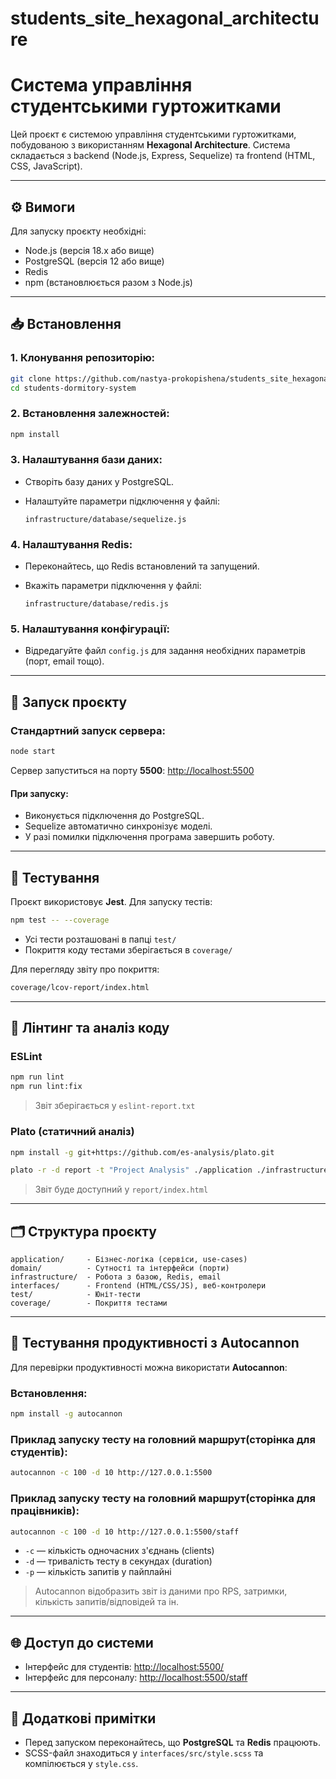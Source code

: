 # students_site_hexagonal_architecture

# Система управління студентськими гуртожитками

Цей проєкт є системою управління студентськими гуртожитками, побудованою з використанням **Hexagonal Architecture**. Система складається з backend (Node.js, Express, Sequelize) та frontend (HTML, CSS, JavaScript).

---

## ⚙️ Вимоги

Для запуску проєкту необхідні:

- Node.js (версія 18.x або вище)
- PostgreSQL (версія 12 або вище)
- Redis
- npm (встановлюється разом з Node.js)

---

## 📥 Встановлення

### 1. Клонування репозиторію:

```bash
git clone https://github.com/nastya-prokopishena/students_site_hexagonal_architecture.git
cd students-dormitory-system
````

### 2. Встановлення залежностей:

```bash
npm install
```

### 3. Налаштування бази даних:

* Створіть базу даних у PostgreSQL.
* Налаштуйте параметри підключення у файлі:

  ```
  infrastructure/database/sequelize.js
  ```

### 4. Налаштування Redis:

* Переконайтесь, що Redis встановлений та запущений.
* Вкажіть параметри підключення у файлі:

  ```
  infrastructure/database/redis.js
  ```

### 5. Налаштування конфігурації:

* Відредагуйте файл `config.js` для задання необхідних параметрів (порт, email тощо).

---

## 🚀 Запуск проєкту

### Стандартний запуск сервера:

```bash
node start
```

Сервер запуститься на порту **5500**: [http://localhost:5500](http://localhost:5500)

#### При запуску:

* Виконується підключення до PostgreSQL.
* Sequelize автоматично синхронізує моделі.
* У разі помилки підключення програма завершить роботу.


---

## 🧪 Тестування

Проєкт використовує **Jest**. Для запуску тестів:

```bash
npm test -- --coverage 
```

* Усі тести розташовані в папці `test/`
* Покриття коду тестами зберігається в `coverage/`

Для перегляду звіту про покриття:

```bash
coverage/lcov-report/index.html
```

---

## 📏 Лінтинг та аналіз коду

### ESLint

```bash
npm run lint          
npm run lint:fix      
```

> Звіт зберігається у `eslint-report.txt`

### Plato (статичний аналіз)

```bash
npm install -g git+https://github.com/es-analysis/plato.git

plato -r -d report -t "Project Analysis" ./application ./infrastructure ./web ./domain
```

> Звіт буде доступний у `report/index.html`

---

## 🗂️ Структура проєкту

```plaintext
application/     - Бізнес-логіка (сервіси, use-cases)
domain/          - Сутності та інтерфейси (порти)
infrastructure/  - Робота з базою, Redis, email
interfaces/      - Frontend (HTML/CSS/JS), веб-контролери
test/            - Юніт-тести
coverage/        - Покриття тестами
```

---

## 🚦 Тестування продуктивності з Autocannon

Для перевірки продуктивності можна використати **Autocannon**:

### Встановлення:

```bash
npm install -g autocannon
```

### Приклад запуску тесту на головний маршрут(сторінка для студентів):

```bash
autocannon -c 100 -d 10 http://127.0.0.1:5500      
```

### Приклад запуску тесту на головний маршрут(сторінка для працівників):

```bash
autocannon -c 100 -d 10 http://127.0.0.1:5500/staff     

```

* `-c` — кількість одночасних з'єднань (clients)
* `-d` — тривалість тесту в секундах (duration)
* `-p` — кількість запитів у пайплайні

> Autocannon відобразить звіт із даними про RPS, затримки, кількість запитів/відповідей та ін.

---

## 🌐 Доступ до системи

* Інтерфейс для студентів: [http://localhost:5500/](http://localhost:5500/)
* Інтерфейс для персоналу: [http://localhost:5500/staff](http://localhost:5500/staff)

---

## 📌 Додаткові примітки

* Перед запуском переконайтесь, що **PostgreSQL** та **Redis** працюють.
* SCSS-файл знаходиться у `interfaces/src/style.scss` та компілюється у `style.css`.

